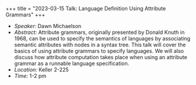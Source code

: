 +++
title = "2023-03-15 Talk: Language Definition Using Attribute Grammars"
+++

- _Speaker:_ Dawn Michaelson
- _Abstract:_ Attribute grammars, originally presented by Donald Knuth in 1968, can be used to specify the semantics of languages by associating semantic attributes with nodes in a syntax tree.  This talk will cover the basics of using attribute grammars to specify languages.  We will also discuss how attribute computation takes place when using an attribute grammar as a runnable language specification.
- _Location:_ Keller 2-225
- _Time:_ 1-2 pm
<!--more-->
